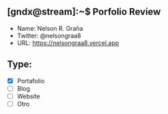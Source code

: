 ## [gndx@stream]:~$ Porfolio Review

- Name: Nelson R. Graña
- Twitter: @nelsongraa8
- URL: https://nelsongraa8.vercel.app

## Type:
  - [X] Portafolio
  - [ ] Blog
  - [ ] Website
  - [ ] Otro
